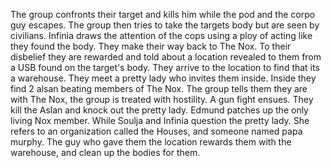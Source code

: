 The group  confronts their target and kills him while the pod and the corpo guy escapes. The group then tries to take the targets body but are seen by civilians. Infinia draws the attention of the cops using a ploy of acting like they found the body. They make their way back to The Nox. To their disbelief they are rewarded and told about a location revealed to them from a USB found on the target's body. They arrive to the location to find that its a warehouse. They meet a pretty lady who invites them inside. Inside they find 2 alsan beating members of The Nox. The group tells them they are with The Nox, the group is treated with hostility. A gun fight ensues. They kill the Aslan and knock out the pretty lady. Edmund patches up the only living Nox member. While Soulja and Infinia question the pretty lady. She refers to an organization called the Houses, and someone named papa murphy. The guy who gave them the location rewards them with the warehouse, and clean up the bodies for them.